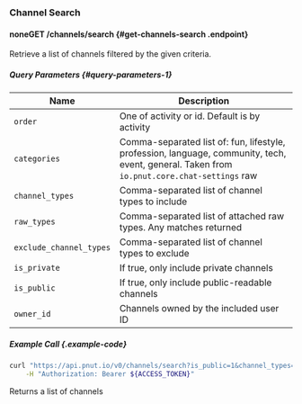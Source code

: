 ### Channel Search




#### <span class="endpoint-meta"><i class="fa fa-unlock" aria-hidden="true"></i> none</span><span class="method method-get">GET</span> /channels/search [<i class="fa fa-paragraph" aria-hidden="true"></i>](#get-channels-search) {#get-channels-search .endpoint}

Retrieve a list of channels filtered by the given criteria.

##### Query Parameters [<i class="fa fa-paragraph" aria-hidden="true"></i>](#query-parameters-1) {#query-parameters-1}

Name|Description
-|-
`order`|One of activity or id. Default is by activity
`categories`|Comma-separated list of: fun, lifestyle, profession, language, community, tech, event, general. Taken from `io.pnut.core.chat-settings` raw
`channel_types`|Comma-separated list of channel types to include
`raw_types`|Comma-separated list of attached raw types. Any matches returned
`exclude_channel_types`|Comma-separated list of channel types to exclude
`is_private`|If true, only include private channels
`is_public`|If true, only include public-readable channels
`owner_id`|Channels owned by the included user ID

##### Example Call {.example-code}

```bash
curl "https://api.pnut.io/v0/channels/search?is_public=1&channel_types=io.pnut.core.chat&categories=fun" \
    -H "Authorization: Bearer ${ACCESS_TOKEN}"
```

Returns a list of channels

```json

```
